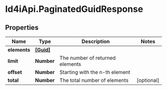 # Id4iApi.PaginatedGuidResponse

## Properties
Name | Type | Description | Notes
------------ | ------------- | ------------- | -------------
**elements** | [**[Guid]**](Guid.md) |  | 
**limit** | **Number** | The number of returned elements | 
**offset** | **Number** | Starting with the n-th element | 
**total** | **Number** | The total number of elements | [optional] 


